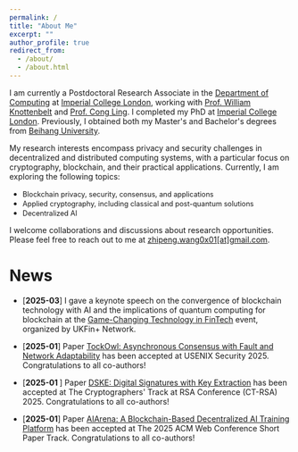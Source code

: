 ```yaml
---
permalink: /
title: "About Me"
excerpt: ""
author_profile: true
redirect_from: 
  - /about/
  - /about.html
---
```


I am currently a Postdoctoral Research Associate in the [Department of Computing](https://www.imperial.ac.uk/computing/) at [Imperial College London](https://www.imperial.ac.uk/), working with  [Prof. William Knottenbelt](https://www.doc.ic.ac.uk/~wjk/) and [Prof. Cong Ling](https://www.commsp.ee.ic.ac.uk/~cling/). I completed my PhD at [Imperial College London](https://www.imperial.ac.uk/). Previously, I obtained both my Master's and Bachelor's degrees from [Beihang University](https://ev.buaa.edu.cn/).

My research interests encompass privacy and security challenges in decentralized and distributed computing systems, with a particular focus on cryptography, blockchain, and their practical applications. Currently, I am exploring the following topics:

- <span style="font-size:0.9em;"> Blockchain privacy, security, consensus, and applications </span>
- <span style="font-size:0.9em;"> Applied cryptography, including classical and post-quantum solutions</span>
- <span style="font-size:0.9em;"> Decentralized AI</span>

I welcome collaborations and discussions about research opportunities. Please feel free to reach out to me at <u>zhipeng.wang0x01[at]gmail.com</u>.

News
=======

- <span style="color:dark">\[<b>2025-03</b>\]</span> I gave a keynote speech on the convergence of blockchain technology with AI and the implications of quantum computing for blockchain at the [Game-Changing Technology in FinTech](https://www.linkedin.com/feed/update/urn:li:activity:7310702143160643586/) event, organized by UKFin+ Network.

- <span style="color:dark">\[<b>2025-01</b>\]</span> Paper [TockOwl: Asynchronous Consensus with Fault and Network Adaptability](https://eprint.iacr.org/2025/134.pdf) has been accepted at USENIX Security 2025. Congratulations to all co-authors!

- <span style="color:dark">\[<b>2025-01 </b>\]</span> Paper [DSKE: Digital Signatures with Key Extraction](https://eprint.iacr.org/2022/1753.pdf) has been accepted at The Cryptographers' Track at RSA Conference (CT-RSA) 2025. Congratulations to all co-authors!

- <span style="color:dark">\[<b>2025-01</b>\]</span> Paper [AIArena: A Blockchain-Based Decentralized AI Training Platform](https://arxiv.org/pdf/2412.14566) has been accepted at The 2025 ACM Web Conference Short Paper Track. Congratulations to all co-authors!



